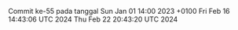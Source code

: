 Commit ke-55 pada tanggal Sun Jan 01 14:00 2023 +0100
Fri Feb 16 14:43:06 UTC 2024
Thu Feb 22 20:43:20 UTC 2024

